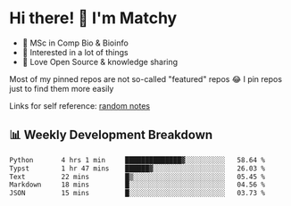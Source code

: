 # Hi there! 👋 I'm Matchy

- 🧬 MSc in Comp Bio & Bioinfo
- 🎈 Interested in a lot of things
- 💜 Love Open Source & knowledge sharing

Most of my pinned repos are not so-called "featured" repos 😂 I pin repos just to find them more easily

Links for self reference: [random notes](https://matchy233.github.io/random-notes)

## 📊 Weekly Development Breakdown

<!--START_SECTION:waka-->

```txt
Python       4 hrs 1 min     ██████████████▓░░░░░░░░░░   58.64 %
Typst        1 hr 47 mins    ██████▓░░░░░░░░░░░░░░░░░░   26.03 %
Text         22 mins         █▒░░░░░░░░░░░░░░░░░░░░░░░   05.45 %
Markdown     18 mins         █░░░░░░░░░░░░░░░░░░░░░░░░   04.56 %
JSON         15 mins         █░░░░░░░░░░░░░░░░░░░░░░░░   03.73 %
```

<!--END_SECTION:waka-->

